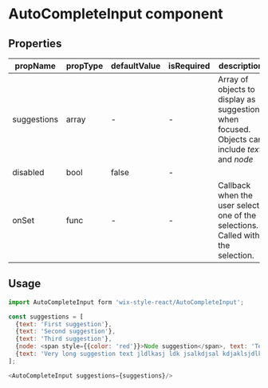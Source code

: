 # AutoCompleteInput component

## Properties

| propName | propType | defaultValue | isRequired | description |
|----------|----------|--------------|------------|-------------|
| suggestions | array | - | - | Array of objects to display as suggestions when focused. Objects can include *text* and *node* |
| disabled | bool | false | - | |
| onSet | func | - | - | Callback when the user selects one of the selections. Called with the selection. |

## Usage

```js
import AutoCompleteInput form 'wix-style-react/AutoCompleteInput';

const suggestions = [
  {text: 'First suggestion'},
  {text: 'Second suggestion'},
  {text: 'Third suggestion'},
  {node: <span style={{color: 'red'}}>Node suggestion</span>, text: 'Text of node suggestion'},
  {text: 'Very long suggestion text jldlkasj ldk jsalkdjsal kdjaklsjdlkasj dklasj'}
];

<AutoCompleteInput suggestions={suggestions}/>